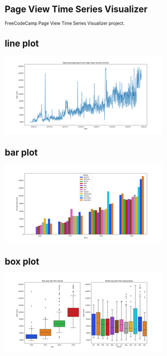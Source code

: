 # Page View Time Series Visualizer

FreeCodeCamp Page View Time Series Visualizer project. 

# line plot
![line_plot](line_plot.png )

# bar plot
![bar_plot](bar_plot.png )

# box plot
![box_plot](box_plot.png )
